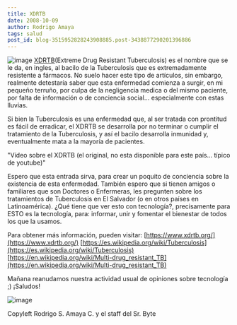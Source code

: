 ```yaml
---
title: XDRTB
date: 2008-10-09
author: Rodrigo Amaya
tags: salud
post_id: blog-3515952828243908885.post-3438877290201396886
---
```


![image](https://1.bp.blogspot.com/_ayvorITawE4/SO4iXafv1iI/AAAAAAAABVo/Pt8UhAP_NAQ/s320/header_01.png)  [XDRTB](https://www.xdrtb.org/)(Extreme Drug Resistant Tuberculosis) es el
nombre que se le da, en ingles, al bacilo de la Tuberculosis que es extremadamente resistente a fármacos. No suelo hacer este tipo de artículos, sin embargo, realmente detestaría saber que esta enfermedad comienza a surgir, en mi pequeño terruño, por culpa de la negligencia medica o del mismo paciente, por falta de información o de conciencia social... especialmente con estas lluvias.

Si bien la Tuberculosis es una enfermedad que, al ser tratada con prontitud es fácil de erradicar, el XDRTB se desarrolla por no terminar o cumplir el tratamiento de la Tuberculosis, y así el bacilo desarrolla inmunidad y, eventualmente mata a la mayoría de pacientes.

"Vídeo sobre el XDRTB (el
original, no esta disponible para este país... típico de youtube)"

Espero que esta entrada sirva, para crear un poquito de conciencia sobre la existencia de esta enfermedad. También espero que si tienen amigos o familiares que son Doctores o Enfermeras, les pregunten sobre los tratamientos de Tuberculosis en El Salvador (o en otros países en Latinoamérica). ¿Qué tiene que ver esto con tecnología?, precisamente para ESTO es la tecnología, para: informar, unir y fomentar el bienestar de todos los que la usamos.

Para obtener más información, pueden visitar:
[https://www.xdrtb.org/](https://www.xdrtb.org/)
[https://es.wikipedia.org/wiki/Tuberculosis](https://es.wikipedia.org/wiki/Tuberculosis)
[https://en.wikipedia.org/wiki/Multi-drug_resistant_TB](https://en.wikipedia.org/wiki/Multi-drug_resistant_TB)

Mañana reanudamos nuestra actividad usual de opiniones sobre tecnología ;) ¡Saludos!

![image](https://ted.streamguys.net/tedprize/badges/story_breaks.gif)    

Copyleft Rodrigo S. Amaya C. y el staff del Sr. Byte